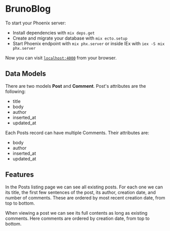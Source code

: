 # BrunoBlog

To start your Phoenix server:

  * Install dependencies with `mix deps.get`
  * Create and migrate your database with `mix ecto.setup`
  * Start Phoenix endpoint with `mix phx.server` or inside IEx with `iex -S mix phx.server`

Now you can visit [`localhost:4000`](http://localhost:4000) from your browser.

## Data Models

There are two models **Post** and **Comment**.  Post's attributes are the
following:

- title
- body
- author
- inserted_at
- updated_at

Each Posts record can have multiple Comments.  Their attributes are:

- body
- author
- inserted_at
- updated_at

## Features

In the Posts listing page we can see all existing posts.  For each one we can
its title, the first few sentences of the post, its author, creation date, and
number of comments.  These are ordered by most recent creation date, from top to
bottom.

When viewing a post we can see its full contents as long as existing comments.
Here comments are ordered by creation date, from top to bottom.

